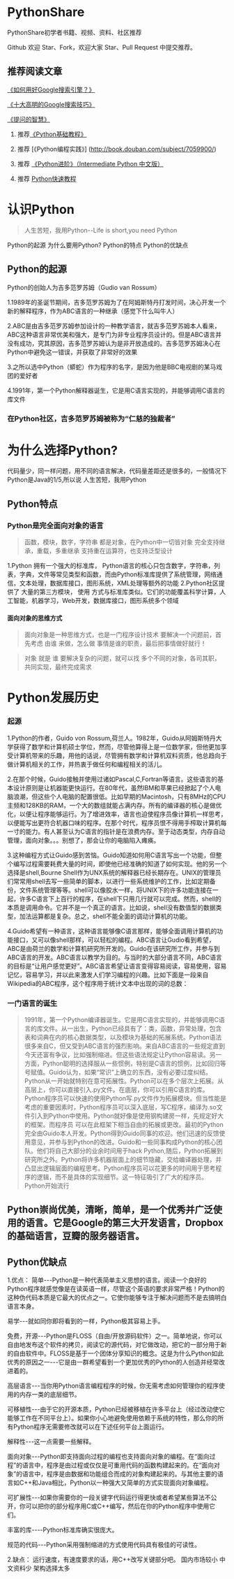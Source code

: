 # PythonShare

PythonShare初学者书籍、视频、资料、社区推荐

Github 欢迎 Star、Fork，欢迎大家 Star、Pull Request 中提交推荐。

## 推荐阅读文章

 [《如何用好Google搜索引擎？》](http://www.zhihu.com/question/20161362) 

 [《十大高明的Google搜索技巧》](http://www.williamlong.info/archives/728.html)
 
 [《提问的智慧》](http://wiki.woodpecker.org.cn/moin/AskForHelp) 
 
 
1. 推荐[《Python基础教程》](http://book.douban.com/subject/4866934/)

2. 推荐 [《Python编程实践》] (http://book.douban.com/subject/7059900/)

3.  推荐 [《Python进阶》（Intermediate Python 中文版）](https://github.com/eastlakeside/interpy-zh)

4.  推荐  [Python快速教程](http://www.cnblogs.com/vamei/archive/2012/09/13/2682778.html) 

# 认识Python

>人生苦短，我用Python--Life is short,you need Python

Python的起源
为什么要用Python?
Python的特点
Python的优缺点

## Python的起源

Python的创始人为吉多范罗苏姆（Gudio van Rossum）

1.1989年的圣诞节期间，吉多范罗苏姆为了在阿姆斯特丹打发时间，决心开发一个新的解释程序，作为ABC语言的一种继承（感觉下什么叫牛人）

2.ABC是由吉多范罗苏姆参加设计的一种教学语言，就吉多范罗苏姆本人看来，ABC这种语言非常优美和强大，是专门为非专业程序员设计的。但是ABC语言并没有成功，究其原因，吉多范罗苏姆认为是非开放造成的。吉多范罗苏姆决心在Python中避免这一错误，并获取了非常好的效果

3.之所以选中Python（蟒蛇）作为程序的名字，是因为他是BBC电视剧的某马戏团的爱好者

4.1991年，第一个Python解释器诞生，它是用C语言实现的，并能够调用C语言的库文件

### 在Python社区，吉多范罗苏姆被称为“仁慈的独裁者”

# 为什么选择Python?
代码量少，同一样问题，用不同的语言解决，代码量差距还是很多的，一般情况下Python是Java的1/5,所以说 人生苦短，我用Python

## Python特点

### Python是完全面向对象的语言
>函数，模块，数字，字符串 都是对象，在Python中一切皆对象
>完全支持继承，重载，多重继承
>支持重在运算符，也支持泛型设计

1.Python 拥有一个强大的标准库， Python语言的核心只包含数字，字符串，列表，字典，文件等常见类型和函数，而由Python标准库提供了系统管理，网络通信，文本处理，数据库接口，图形系统，XML处理等额外的功能
2.Python社区提供了 大量的第三方模块， 使用 方式与标准库类似。它们的功能覆盖科学计算，人工智能，机器学习，Web开发，数据库接口，图形系统多个领域

#### 面向对象的思维方式
>面向对象是一种思维方式，也是一门程序设计技术
>要解决一个问题前，首先考虑 由谁 来做，怎么做 事情是谁的职责，最后把事情做好就行！

>对象 就是 谁
>要解决复杂的问题，就可以找 多个不同的对象，各司其职， 共同实现，最终完成需求

# Python发展历史
### 起源
1.Python的作者，Guido von Rossum,荷兰人。1982年，Guido从阿姆斯特丹大学获得了数学和计算机硕士学位，然而，尽管他算得上是一位数学家，但他更加享受计算机带来的乐趣，用他的话说，尽管拥有数学和计算机双料资质，他总趋向于做计算机相关的工作，并热衷于做任何和编程相关的活儿。

2.在那个时候，Guido接触并使用过诸如Pascal,C,Fortran等语言。这些语言的基本设计原则是让机器能更快运行。在80年代，虽然IBM和苹果已经掀起了个人电脑浪潮，但这些个人电脑的配置很低。比如早期的Macintosh，只有8MHz的CPU主频和128KB的RAM，一个大的数组就能占满内存。所有的编译器的核心是做优化，以便让程序能够运行。为了增进效率，语言也迫使程序员像计算机一样思考，以便能写出更符合机器口味的程序。在那个时代，程序员恨不得用手榨取计算机每一寸的能力。有人甚至认为C语言的指针是在浪费内存。至于动态类型，内存自动管理，面向对象。。。别想了，那会让你的电脑陷入瘫痪。

3.这种编程方式让Guido感到苦恼。Guido知道如何用C语言写出一个功能，但整个编写过程需要耗费大量的时间，即使他已经准确的知道了如何实现。他的另一个选择是shell,Bourne Shell作为UNX系统的解释器已经长期存在。UNIX的管理员们常常用shell去写一些简单的脚本，以进行一些系统维护的工作，比如定期备份，文件系统管理等等。shell可以像胶水一样，将UNIX下的许多功能连接在一起，许多C语言下上百行的程序，在shell下只用几行就可以完成。然而，shell的本质是调用命令。它并不是一个真正的语言。比如说，shell没有数值型的数据类型，加法运算都是复杂。总之，shell不能全面的调动计算机的功能。

4.Guido希望有一种语言，这种语言能够像C语言那样，能够全面调用计算机的功能接口，又可以像shell那样，可以轻松的编程。ABC语言让Gudio看到希望，ABC是由荷兰的数学和计算机研究所开发的。Guido在该研究所工作，并参与到ABC语言的开发。ABC语言以教学为目的。与当时的大部分语言不同，ABC语言的目标是“让用户感觉更好”。ABC语言希望让语言变得容易阅读，容易使用，容易记忆，容易学习，并以此来激发人们学习编程的兴趣。比如下面是一段来自Wikipedia的ABC程序，这个程序用于统计文本中出现的词的总数：

### 一门语言的诞生
>1991年，第一个Python编译器诞生。它是用C语言实现的，并能够调用C语言的库文件。从一出生，Python已经具有了：类，函数，异常处理，包含表和词典在内的核心数据类型，以及模块为基础的拓展系统。Python语法很多来自C，但又受到ABC语言的强烈影响。来自ABC语言的一些规定直到今天还富有争议，比如强制缩进。但这些语法规定让Python容易读。另一方面，Python聪明的选择服从一些惯例，特别是C语言的惯例，比如回归等号赋值。Guido认为，如果“常识”上确立的东西，没有必要过度纠结。Python从一开始就特别在意可拓展性。Python可以在多个层次上拓展。从高层上，你可以直接引入.py文件。在底层，你可以引用C语言的库。Python程序员可以快速的使用Python写.py文件作为拓展模块。但当性能是考虑的重要因素时，Python程序员可以深入底层，写C程序，编译为.so文件引入到Python中使用。Python就好像是使用钢构建房一样，先规定好大的框架。而程序员 可以在此框架下相当自由的拓展或更改。最初的Python完全由Guido本人开发。Python得到Guido同事的欢迎。他们迅速的反馈使用意见，并参与到Python的改进。Guido和一些同事构成Python的核心团队。他们将自己大部分的业余时间用于hack Python,随后，Python拓展到研究所之外。Python将许多机器层面上的细节隐藏，交给编译器处理，并凸显出逻辑层面的编程思考。Python程序员可以花更多的时间用于思考程序的逻辑，而不是具体的实现细节。这一特征吸引了广大的程序员。Python开始流行

## Python崇尚优美，清晰，简单，是一个优秀并广泛使用的语言。它是Google的第三大开发语言，Dropbox的基础语言，豆瓣的服务器语言。

## Python优缺点
1.优点：
    简单---Python是一种代表简单主义思想的语言。阅读一个良好的Python程序就感觉像是在读英语一样，尽管这个英语的要求非常严格！Python的这种伪代码本质是它最大的优点之一。它使你能够专注于解决问题而不是去搞明白语言本身。

   易学---就如同你即将看到的一样，Python极其容易上手。
     
   免费，开源---Python是FLOSS（自由/开放源码软件）之一。简单地说，你可以自由地发布这个软件的拷贝，阅读它的源代码，对它做改动，把它的一部分用于新的自由软件中。FLOSS是基于一个团体分享知识的概念。这是为什么Python如此优秀的原因之一---它是由一群希望看到一个更加优秀的Python的人创造并经常改进着的。

   高层语言---当你用Python语言编程程序的时候，你无需考虑如何管理你的程序使用的内存一类的底层细节。

   可移植性---由于它的开源本质，Python已经被移植在许多平台上（经过改动使它能够工作在不同平台上）。如果你小心地避免使用依赖于系统的特性，那么你的所有Python程序无需要修改就可以在下述任何平台上面运行。

   解释性---这一点需要一些解释。

   面向对象---Python即支持面向过程的编程也支持面向对象的编程。在“面向过程”的语言中，程序是由过程或仅仅是可重用代码的函数构建起来的。在“面向对象”的语言中，程序是由数据和功能组合而成的对象构建起来的。与其他主要的语言如C++和Java相比，Python以一种强大又简单的方式实现面向对象编程。
 
   可扩展性---如果你需要你的一段关键字代码运行得更快或者希望某些算法不公开，你可以把你的部分程序用C或C++编写，然后在你的Python程序中使用它们。

   丰富的库----Python标准库确实很庞大。

   规范的代码---Python采用强制缩进的方式使用代码具有极佳的可读性。

2.缺点：
  运行速度，有速度要求的话，用C++改写关键部分吧。
  国内市场较小
  中文资料少
  架构选择太多

